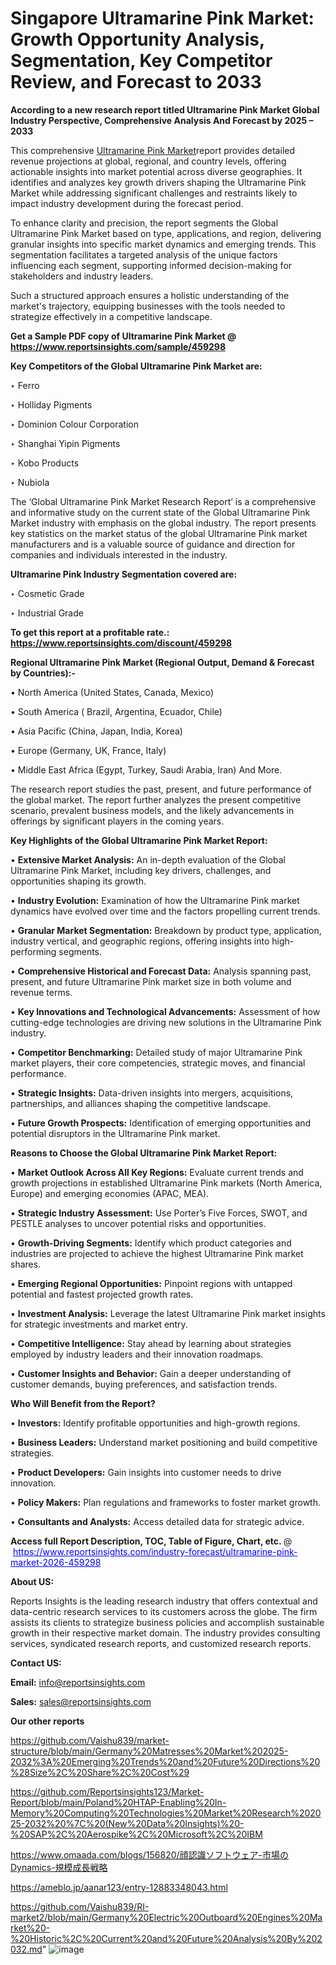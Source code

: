 # Singapore Ultramarine Pink Market: Growth Opportunity Analysis, Segmentation, Key Competitor Review, and Forecast to 2033

<strong>According to a new research report titled Ultramarine Pink Market Global Industry Perspective, Comprehensive Analysis And Forecast by 2025 – 2033</strong>

This comprehensive <a href=https://www.reportsinsights.com/sample/459298>Ultramarine Pink Market</a>report provides detailed revenue projections at global, regional, and country levels, offering actionable insights into market potential across diverse geographies. It identifies and analyzes key growth drivers shaping the Ultramarine Pink Market while addressing significant challenges and restraints likely to impact industry development during the forecast period.

To enhance clarity and precision, the report segments the Global Ultramarine Pink Market based on type, applications, and region, delivering granular insights into specific market dynamics and emerging trends. This segmentation facilitates a targeted analysis of the unique factors influencing each segment, supporting informed decision-making for stakeholders and industry leaders.

Such a structured approach ensures a holistic understanding of the market's trajectory, equipping businesses with the tools needed to strategize effectively in a competitive landscape.

<strong>Get a Sample PDF copy of Ultramarine Pink Market </strong><strong>@<a href=https://www.reportsinsights.com/sample/459298 style=color:#0000ff;> https://www.reportsinsights.com/sample/459298</a></strong></font>

<strong>Key Competitors of the Global Ultramarine Pink Market are:</strong>

‣ Ferro

‣ Holliday Pigments

‣ Dominion Colour Corporation

‣ Shanghai Yipin Pigments

‣ Kobo Products

‣ Nubiola

The ‘Global Ultramarine Pink Market Research Report’ is a comprehensive and informative study on the current state of the Global Ultramarine Pink Market industry with emphasis on the global industry. The report presents key statistics on the market status of the global Ultramarine Pink market manufacturers and is a valuable source of guidance and direction for companies and individuals interested in the industry.

<strong>Ultramarine Pink Industry Segmentation covered are:</strong>

‣ Cosmetic Grade

‣ Industrial Grade

<strong>To get this report at a profitable rate.: <a href=https://www.reportsinsights.com/discount/459298 style=color:#0000ff;>https://www.reportsinsights.com/discount/459298</a></strong></font>

<strong>Regional Ultramarine Pink Market (Regional Output, Demand &amp; Forecast by Countries):-</strong>

• North America (United States, Canada, Mexico)

• South America ( Brazil, Argentina, Ecuador, Chile)

• Asia Pacific (China, Japan, India, Korea)

• Europe (Germany, UK, France, Italy)

• Middle East Africa (Egypt, Turkey, Saudi Arabia, Iran) And More.

The research report studies the past, present, and future performance of the global market. The report further analyzes the present competitive scenario, prevalent business models, and the likely advancements in offerings by significant players in the coming years.

<strong>Key Highlights of the Global Ultramarine Pink Market Report:</strong>

• <strong>Extensive Market Analysis:</strong> An in-depth evaluation of the Global Ultramarine Pink Market, including key drivers, challenges, and opportunities shaping its growth.

• <strong>Industry Evolution:</strong> Examination of how the Ultramarine Pink market dynamics have evolved over time and the factors propelling current trends.

• <strong>Granular Market Segmentation:</strong> Breakdown by product type, application, industry vertical, and geographic regions, offering insights into high-performing segments.

• <strong>Comprehensive Historical and Forecast Data:</strong> Analysis spanning past, present, and future Ultramarine Pink market size in both volume and revenue terms.

• <strong>Key Innovations and Technological Advancements:</strong> Assessment of how cutting-edge technologies are driving new solutions in the Ultramarine Pink industry.

• <strong>Competitor Benchmarking:</strong> Detailed study of major Ultramarine Pink market players, their core competencies, strategic moves, and financial performance.

• <strong>Strategic Insights:</strong> Data-driven insights into mergers, acquisitions, partnerships, and alliances shaping the competitive landscape.

• <strong>Future Growth Prospects:</strong> Identification of emerging opportunities and potential disruptors in the Ultramarine Pink market.

<strong>Reasons to Choose the Global Ultramarine Pink Market Report:</strong>

• <strong>Market Outlook Across All Key Regions:</strong> Evaluate current trends and growth projections in established Ultramarine Pink markets (North America, Europe) and emerging economies (APAC, MEA).

• <strong>Strategic Industry Assessment:</strong> Use Porter’s Five Forces, SWOT, and PESTLE analyses to uncover potential risks and opportunities.

• <strong>Growth-Driving Segments:</strong> Identify which product categories and industries are projected to achieve the highest Ultramarine Pink market shares.

• <strong>Emerging Regional Opportunities:</strong> Pinpoint regions with untapped potential and fastest projected growth rates.

• <strong>Investment Analysis:</strong> Leverage the latest Ultramarine Pink market insights for strategic investments and market entry.

• <strong>Competitive Intelligence:</strong> Stay ahead by learning about strategies employed by industry leaders and their innovation roadmaps.

• <strong>Customer Insights and Behavior:</strong> Gain a deeper understanding of customer demands, buying preferences, and satisfaction trends.

<strong>Who Will Benefit from the Report?</strong>

• <strong>Investors:</strong> Identify profitable opportunities and high-growth regions.

• <strong>Business Leaders:</strong> Understand market positioning and build competitive strategies.

• <strong>Product Developers:</strong> Gain insights into customer needs to drive innovation.

• <strong>Policy Makers:</strong> Plan regulations and frameworks to foster market growth.

• <strong>Consultants and Analysts:</strong> Access detailed data for strategic advice.
</ul>
<strong>Access full Report Description, TOC, Table of Figure, Chart, etc. </strong>@  <a href=https://www.reportsinsights.com/industry-forecast/ultramarine-pink-market-2026-459298 style=color:#0000ff;>https://www.reportsinsights.com/industry-forecast/ultramarine-pink-market-2026-459298</a></font>

<strong><strong>About US</strong>:</strong>

Reports Insights is the leading research industry that offers contextual and data-centric research services to its customers across the globe. The firm assists its clients to strategize business policies and accomplish sustainable growth in their respective market domain. The industry provides consulting services, syndicated research reports, and customized research reports.

<strong>Contact US:</strong>

<p class=""""><b>Email:</b> <a href=mailto:info@reportsinsights.com>info@reportsinsights.com</a></p>
<p class=""""><b>Sales:</b> <a href=mailto:sales@reportsinsights.com>sales@reportsinsights.com</a></p>

<strong>Our other reports</strong>

<a href=https://github.com/Vaishu839/market-structure/blob/main/Germany%20Matresses%20Market%202025-2032%3A%20Emerging%20Trends%20and%20Future%20Directions%20%28Size%2C%20Share%2C%20Cost%29>https://github.com/Vaishu839/market-structure/blob/main/Germany%20Matresses%20Market%202025-2032%3A%20Emerging%20Trends%20and%20Future%20Directions%20%28Size%2C%20Share%2C%20Cost%29</a>

<a href=https://github.com/Reportsinsights123/Market-Report/blob/main/Poland%20HTAP-Enabling%20In-Memory%20Computing%20Technologies%20Market%20Research%202025-2032%20%7C%20(New%20Data%20Insights)%20-%20SAP%2C%20Aerospike%2C%20Microsoft%2C%20IBM>https://github.com/Reportsinsights123/Market-Report/blob/main/Poland%20HTAP-Enabling%20In-Memory%20Computing%20Technologies%20Market%20Research%202025-2032%20%7C%20(New%20Data%20Insights)%20-%20SAP%2C%20Aerospike%2C%20Microsoft%2C%20IBM</a>

<a href=https://www.omaada.com/blogs/156820/顔認識ソフトウェア-市場のDynamics-規模成長戦略>https://www.omaada.com/blogs/156820/顔認識ソフトウェア-市場のDynamics-規模成長戦略</a>

<a href=https://ameblo.jp/aanar123/entry-12883348043.html>https://ameblo.jp/aanar123/entry-12883348043.html</a>

<a href=https://github.com/Vaishu839/RI-market2/blob/main/Germany%20Electric%20Outboard%20Engines%20Market%20-%20Historic%2C%20Current%20and%20Future%20Analysis%20By%202032.md>https://github.com/Vaishu839/RI-market2/blob/main/Germany%20Electric%20Outboard%20Engines%20Market%20-%20Historic%2C%20Current%20and%20Future%20Analysis%20By%202032.md</a>"
![image](https://github.com/user-attachments/assets/17dd4433-a220-4b4f-8711-a4b679e6605c)
